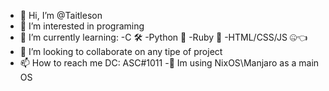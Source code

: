 - 👋 Hi, I’m @Taitleson
- 👀 I’m interested in programing
- 🌱 I’m currently learning:
    -C 🛠️
    -Python 🐍
    -Ruby 💎
    -HTML/CSS/JS 🤐👈
- 💞️ I’m looking to collaborate on any tipe of project
- 📫 How to reach me DC: ASC#1011
-🐧 Im using NixOS\Manjaro as a main OS
